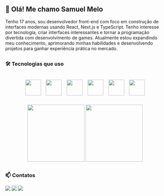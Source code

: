 ## 👋 Olá! Me chamo Samuel Melo

Tenho 17 anos, sou desenvolvedor front-end com foco em construção de interfaces modernas usando React, Next.js e TypeScript. Tenho interesse por tecnologia, criar interfaces interessantes e tornar a programação divertida com desenvolvimento de games. Atualmente estou expandindo meu conhecimento, aprimorando minhas habilidades e desenvolvendo projetos para ganhar experiência prática no mercado. 

##

### 🛠 Tecnologias que uso

<div align="center"><br>

  <img align="center" src="https://cdn.jsdelivr.net/gh/devicons/devicon@latest/icons/javascript/javascript-original.svg" width="50" height="50" />
  &nbsp;&nbsp;
  <img align="center" src="https://cdn.jsdelivr.net/gh/devicons/devicon@latest/icons/typescript/typescript-original.svg" width="50" height="50" />
  &nbsp;&nbsp;
  <img align="center" src="https://cdn.jsdelivr.net/gh/devicons/devicon@latest/icons/react/react-original.svg" height="50" />
  &nbsp;&nbsp;
  <img align="center" src="https://cdn.jsdelivr.net/gh/devicons/devicon@latest/icons/python/python-original.svg" width="50" height="50" />
  &nbsp;&nbsp;
  <img align="center" src="https://cdn.jsdelivr.net/gh/devicons/devicon@latest/icons/nextjs/nextjs-original.svg" height="50" />
  &nbsp;&nbsp;
  <img align="center" src="https://cdn.jsdelivr.net/gh/devicons/devicon@latest/icons/godot/godot-original.svg" height="50" />

</div>

##

<div align="center">
  <img height="180em" src="https://github-readme-stats.vercel.app/api?username=SamuelMelo08&show_icons=true&theme=radical&hide_border=true&count_private=true" />
  <img height="180em" src="https://github-readme-stats.vercel.app/api/top-langs/?username=SamuelMelo08&layout=compact&theme=radical&hide_border=true" />
</div>

##

### 📫 Contatos

<div> 
  <a href="https://www.instagram.com/samuelmelo.dev" target="_blank"><img src="https://img.shields.io/badge/-Instagram-%23E4405F?style=for-the-badge&logo=instagram&logoColor=white" target="_blank"></a>
  <a href = "mailto:samuelmelo.dev@gmail.com"><img src="https://img.shields.io/badge/Gmail-D14836?style=for-the-badge&logo=gmail&logoColor=white" target="_blank"></a>
  <a href="https://www.linkedin.com/in/samuel-melo-4a139b378/" target="_blank"><img src="https://img.shields.io/badge/-LinkedIn-%230077B5?style=for-the-badge&logo=linkedin&logoColor=white" target="_blank"></a> 
  
</div>

